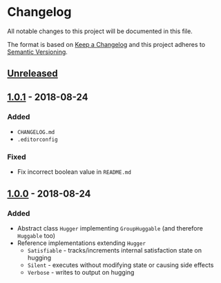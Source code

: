 # Changelog
All notable changes to this project will be documented in this file.

The format is based on [Keep a Changelog](http://keepachangelog.com/en/1.0.0/)
and this project adheres to [Semantic Versioning](http://semver.org/spec/v2.0.0.html).

## [Unreleased]

## [1.0.1] - 2018-08-24
### Added
- `CHANGELOG.md`
- `.editorconfig`

### Fixed
- Fix incorrect boolean value in `README.md`

## [1.0.0] - 2018-08-24
### Added
- Abstract class `Hugger` implementing `GroupHuggable`
  (and therefore `Huggable` too)
- Reference implementations extending `Hugger`
    - `Satisfiable` - tracks/increments internal satisfaction state on hugging
    - `Silent` - executes without modifying state or causing side effects
    - `Verbose` - writes to output on hugging  

[Unreleased]: https://github.com/michaelbiberich/huggables/compare/1.0.1...HEAD
[1.0.1]: https://github.com/michaelbiberich/huggables/compare/1.0.0...1.0.1
[1.0.0]: https://github.com/michaelbiberich/huggables/tree/1.0.0
